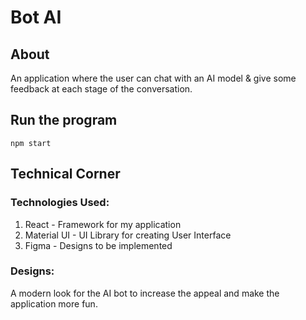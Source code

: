 # Bot AI

## About
An application where the user can chat with an AI model & give some feedback at each stage of the conversation.

## Run the program
```
npm start
```

## Technical Corner
### Technologies Used:
1) React - Framework for my application
2) Material UI - UI Library for creating User Interface
3) Figma - Designs to be implemented

### Designs:
A modern look for the AI bot to increase the appeal and make the application more fun.